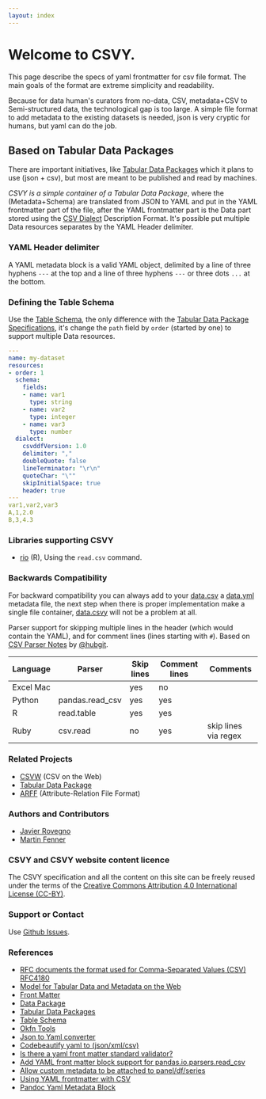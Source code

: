 ```yaml
---
layout: index
---
```

# Welcome to CSVY.
This page describe the specs of yaml frontmatter for csv file format.
The main goals of the format are extreme simplicity and readability.

Because for data human's curators from no-data, CSV, metadata+CSV to Semi-structured data, the technological gap is too large. A simple file format to add metadata to the existing datasets is needed, json is very cryptic for humans, but yaml can do the job.

## Based on Tabular Data Packages
There are important initiatives, like [Tabular Data Packages](http://frictionlessdata.io/guides/tabular-data-package/) which it plans to use (json + csv), but most are meant to be published and read by machines.

_CSVY is a simple container of a Tabular Data Package_, where the (Metadata+Schema) are translated from JSON to YAML and put in the YAML frontmatter part of the file, after the YAML frontmatter part is the Data part stored using the [CSV Dialect](http://frictionlessdata.io/specs/csv-dialect/) Description Format. It's possible put multiple Data resources separates by the YAML Header delimiter.

### YAML Header delimiter
A YAML metadata block is a valid YAML object, delimited by a line of three hyphens `---` at the top and a line of three hyphens `---` or three dots `...` at the bottom.

### Defining the Table Schema
Use the [Table Schema](https://specs.frictionlessdata.io/table-schema/), the only difference with the [Tabular Data Package Specifications](https://specs.frictionlessdata.io/tabular-data-package/), it's change the `path` field by `order` (started by one) to support multiple Data resources.
```yaml
---
name: my-dataset
resources:
- order: 1
  schema:
    fields:
    - name: var1
      type: string
    - name: var2
      type: integer
    - name: var3
      type: number
  dialect:
    csvddfVersion: 1.0
    delimiter: ","
    doubleQuote: false
    lineTerminator: "\r\n"
    quoteChar: "\""
    skipInitialSpace: true
    header: true
---
var1,var2,var3
A,1,2.0
B,3,4.3
```
### Libraries supporting CSVY

* [rio](https://cran.r-project.org/web/packages/rio/index.html) (R), Using the `read.csv` command.

### Backwards Compatibility

For backward compatibility you can always add to your [data.csv](https://raw.githubusercontent.com/csvy/csvy.github.io/master/examples/data.csv) a [data.yml](https://raw.githubusercontent.com/csvy/csvy.github.io/master/examples/data.yml) metadata file, the next step when there is proper implementation make a single file container, [data.csvy](https://raw.githubusercontent.com/csvy/csvy.github.io/master/examples/data.csvy) will not be a problem at all.

Parser support for skipping multiple lines in the header (which would contain the YAML), and for comment lines (lines starting with `#`). Based on [CSV Parser Notes](https://github.com/hubgit/csvw/wiki/CSV-Parser-Notes) by [@hubgit](https://github.com/hubgit).

Language  | Parser          | Skip lines | Comment lines | Comments
----------| --------------- | ---------- | ------------- | --------
Excel Mac |                 | yes        | no            |
Python    | pandas.read_csv | yes        | yes           |
R         | read.table      | yes        | yes           |
Ruby      | csv.read        | no         | yes           | skip lines via regex

### Related Projects

- [CSVW](http://www.w3.org/2013/csvw/wiki/Main_Page) (CSV on the Web)
- [Tabular Data Package](http://data.okfn.org/doc/tabular-data-package)
- [ARFF](https://weka.wikispaces.com/ARFF+(stable+version)) (Attribute-Relation File Format)

### Authors and Contributors

- [Javier Rovegno](https://github.com/jrovegno)
- [Martin Fenner](https://github.com/mfenner)

### CSVY and CSVY website content licence

The CSVY specification and all the content on this site can be freely reused under the terms of the [Creative Commons Attribution 4.0 International License (CC-BY)](https://creativecommons.org/licenses/by/4.0/).

### Support or Contact

Use [Github Issues](https://github.com/csvy/csvy.github.io/issues).

### References

- [RFC documents the format used for Comma-Separated Values (CSV) RFC4180](https://tools.ietf.org/html/rfc4180)
- [Model for Tabular Data and Metadata on the Web](http://www.w3.org/TR/tabular-data-model/)
- [Front Matter](http://jekyllrb.com/docs/frontmatter/)
- [Data Package](http://frictionlessdata.io/data-packages/)
- [Tabular Data Packages](http://frictionlessdata.io/guides/tabular-data-package/)
- [Table Schema](https://specs.frictionlessdata.io/table-schema/)
- [Okfn Tools](http://frictionlessdata.io/tools/)
- [Json to Yaml converter](https://www.json2yaml.com/)
- [Codebeautify yaml  to (json/xml/csv)](http://codebeautify.org/yaml-to-json-xml-csv)
- [Is there a yaml front matter standard validator?](http://stackoverflow.com/questions/27838730/is-there-a-yaml-front-matter-standard-validator)
- [Add YAML front matter block support for pandas.io.parsers.read_csv](https://github.com/pydata/pandas/issues/9613)
- [Allow custom metadata to be attached to panel/df/series](https://github.com/pydata/pandas/issues/2485)
- [Using YAML frontmatter with CSV](http://blog.datacite.org/using-yaml-frontmatter-with-csv/)
- [Pandoc Yaml Metadata Block](http://pandoc.org/MANUAL.html#extension-yaml_metadata_block)
